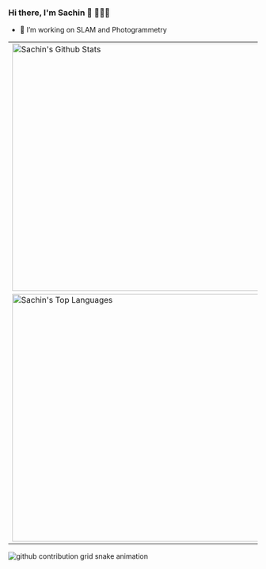 ### Hi there, I'm Sachin 👋 👨🏻‍💻

<!-- I am a computer vision engineer. I finished my M.S in Computer Engineering at San Jose State University in Fall 2020. During my time at university I made use of my projects and coursework to explore and dive deep into how to implement these skills in robotics perception and localization tasks using deep learning and conventional computer vision algorithms. Apart from that I am always on the edge to learn more about new inventions✨.

<!--
**saching13/saching13** is a ✨ _special_ ✨ repository because its `README.md` (this file) appears on your GitHub profile.
-->

<!-- Here are some ideas to get you started: -->

<!-- - 🔭 I’m currently working on OpenCV Spatial AI competition. -->
- 🌱 I’m working on SLAM and Photogrammetry
<!-- - 😄 Pronouns: He/Him -->
<!-- - ⚡ Fun fact:   -->
<!-- - 👯 I’m looking to collaborate on ... -->
<!-- - 🤔 I’m looking for help with ... -->
<!-- - 📫 How to reach me: ... -->
<!-- --> 
<table>
  <tbody>
    <tr>
      <td><img alt="Sachin's Github Stats" src="https://github-readme-stats-one-bice.vercel.app/api?username=saching13&show_icons=true&theme=dark&role=OWNER,ORGANIZATION_MEMBER,COLLABORATOR" width="500px"/></td>
      <td rowspan=2><img alt="Sachin's GitHub Repository Contribution stats" src="https://github-contributor-stats.vercel.app/api?username=saching13&limit=10&combine_all_yearly_contributions=true&theme=dark" width="300px"/></td>
    </tr>
    <tr>
      <td><img alt="Sachin's Top Languages" src="https://github-readme-stats-one-bice.vercel.app/api/top-langs/?username=saching13&layout=compact&theme=dark&role=OWNER,ORGANIZATION_MEMBER,COLLABORATOR" width="500px"/></td>
    </tr>
  </tbody>
</table>

![github contribution grid snake animation](https://raw.githubusercontent.com/saching13/saching13/output/github-contribution-grid-snake.svg)

